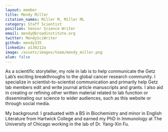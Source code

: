 ```yaml
---
layout: member
title: Mendy Miller
citation_names: Miller M, Miller ML
category: Staff Scientist
position: Senior Science Writer
email: mendy@broadinstitute.org
twitter: MendySciWriter
github: mendy335
linkedin: a130212a
image: /assets/images/team/mendy_miller.png
alum: false
---
```


As a scientific storyteller, my role in lab is to help communicate the Getz Lab’s exciting breakthroughs to the global cancer research community. I specialize in scientist-to-scientist communication and primarily help Getz lab members edit and write journal article manuscripts and grants. I also aid in creating or refining other written material related to lab function or disseminating our science to wider audiences, such as this website or through social media. 

My background: I graduated with a BS in Biochemistry and minor in English Literature from Hartwick College and earned my PhD in Immunology at The University of Chicago working in the lab of Dr. Yang-Xin Fu.

